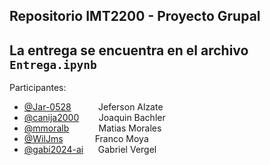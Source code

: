 ## Repositorio IMT2200 - Proyecto Grupal

La entrega se encuentra en el archivo ```Entrega.ipynb```
-------
Participantes: 

 * [@Jar-0528](https://www.github.com/Jar-0528)   &nbsp;&nbsp;&nbsp;&nbsp;&nbsp; &nbsp;&nbsp;&nbsp;         Jeferson Alzate
 * [@canija2000](https://www.github.com/canija2000)  &nbsp;&nbsp;&nbsp;&nbsp;&nbsp;&nbsp;       Joaquin Bachler
 * [@mmoralb](https://www.github.com/mmoralb)  &nbsp;&nbsp;&nbsp;&nbsp;&nbsp;&nbsp;&nbsp;&nbsp;&nbsp;&nbsp;  Matias Morales
 * [@WilJms](https://www.github.com/WilJms)  &nbsp;&nbsp;&nbsp;&nbsp;&nbsp;&nbsp;&nbsp;&nbsp;&nbsp;&nbsp;&nbsp;  Franco Moya
 * [@gabi2024-ai](https://www.github.com/gabi2024-ai)   &nbsp;&nbsp;&nbsp;&nbsp;    Gabriel Vergel    

 



 

      
